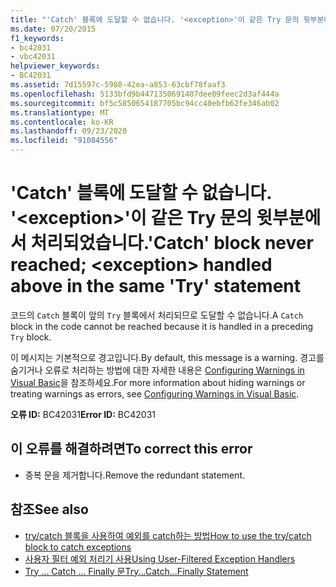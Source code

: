 ```yaml
---
title: "'Catch' 블록에 도달할 수 없습니다. '<exception>'이 같은 Try 문의 윗부분에서 처리되었습니다."
ms.date: 07/20/2015
f1_keywords:
- bc42031
- vbc42031
helpviewer_keywords:
- BC42031
ms.assetid: 7d15597c-5988-42ea-a853-63cbf78faaf3
ms.openlocfilehash: 5133bfd9b4471350691407dee09feec2d3af444a
ms.sourcegitcommit: bf5c5850654187705bc94cc40ebfb62fe346ab02
ms.translationtype: MT
ms.contentlocale: ko-KR
ms.lasthandoff: 09/23/2020
ms.locfileid: "91084556"
---
```

# <a name="catch-block-never-reached-exception-handled-above-in-the-same-try-statement"></a><span data-ttu-id="67de4-102">'Catch' 블록에 도달할 수 없습니다. '\<exception>'이 같은 Try 문의 윗부분에서 처리되었습니다.</span><span class="sxs-lookup"><span data-stu-id="67de4-102">'Catch' block never reached; \<exception> handled above in the same 'Try' statement</span></span>

<span data-ttu-id="67de4-103">코드의 `Catch` 블록이 앞의 `Try` 블록에서 처리되므로 도달할 수 없습니다.</span><span class="sxs-lookup"><span data-stu-id="67de4-103">A `Catch` block in the code cannot be reached because it is handled in a preceding `Try` block.</span></span>  
  
<span data-ttu-id="67de4-104">이 메시지는 기본적으로 경고입니다.</span><span class="sxs-lookup"><span data-stu-id="67de4-104">By default, this message is a warning.</span></span> <span data-ttu-id="67de4-105">경고를 숨기거나 오류로 처리하는 방법에 대한 자세한 내용은 [Configuring Warnings in Visual Basic](/visualstudio/ide/configuring-warnings-in-visual-basic)을 참조하세요.</span><span class="sxs-lookup"><span data-stu-id="67de4-105">For more information about hiding warnings or treating warnings as errors, see [Configuring Warnings in Visual Basic](/visualstudio/ide/configuring-warnings-in-visual-basic).</span></span>
  
 <span data-ttu-id="67de4-106">**오류 ID:** BC42031</span><span class="sxs-lookup"><span data-stu-id="67de4-106">**Error ID:** BC42031</span></span>  
  
## <a name="to-correct-this-error"></a><span data-ttu-id="67de4-107">이 오류를 해결하려면</span><span class="sxs-lookup"><span data-stu-id="67de4-107">To correct this error</span></span>  
  
- <span data-ttu-id="67de4-108">중복 문을 제거합니다.</span><span class="sxs-lookup"><span data-stu-id="67de4-108">Remove the redundant statement.</span></span>  
  
## <a name="see-also"></a><span data-ttu-id="67de4-109">참조</span><span class="sxs-lookup"><span data-stu-id="67de4-109">See also</span></span>

- [<span data-ttu-id="67de4-110">try/catch 블록을 사용하여 예외를 catch하는 방법</span><span class="sxs-lookup"><span data-stu-id="67de4-110">How to use the try/catch block to catch exceptions</span></span>](../../standard/exceptions/how-to-use-the-try-catch-block-to-catch-exceptions.md)
- [<span data-ttu-id="67de4-111">사용자 필터 예외 처리기 사용</span><span class="sxs-lookup"><span data-stu-id="67de4-111">Using User-Filtered Exception Handlers</span></span>](../../standard/exceptions/using-user-filtered-exception-handlers.md)
- [<span data-ttu-id="67de4-112">Try ... Catch ... Finally 문</span><span class="sxs-lookup"><span data-stu-id="67de4-112">Try...Catch...Finally Statement</span></span>](../language-reference/statements/try-catch-finally-statement.md)
